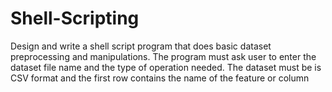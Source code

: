 # Shell-Scripting
Design and write a shell script program that does basic dataset preprocessing and manipulations. The  program must ask user to enter the dataset file name and the type of operation needed. The dataset  must be is CSV format and the first row contains the name of the feature or column
